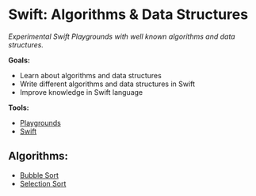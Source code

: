# Swift: Algorithms & Data Structures
*Experimental Swift Playgrounds with well known algorithms and data structures.*

**Goals:**

- Learn about algorithms and data structures
- Write different algorithms and data structures in Swift
- Improve knowledge in Swift language

**Tools:**
- [Playgrounds](https://www.apple.com/swift/playgrounds/)
- [Swift](https://www.apple.com/swift/)

## Algorithms:

- [Bubble Sort](https://github.com/ismalakazel/swift-data-structures/tree/master/SwiftDataStructures.playground/Sources/BubbleSort)
- [Selection Sort](https://github.com/ismalakazel/swift-data-structures/tree/master/SwiftDataStructures.playground/Sources/SelectionSort)

